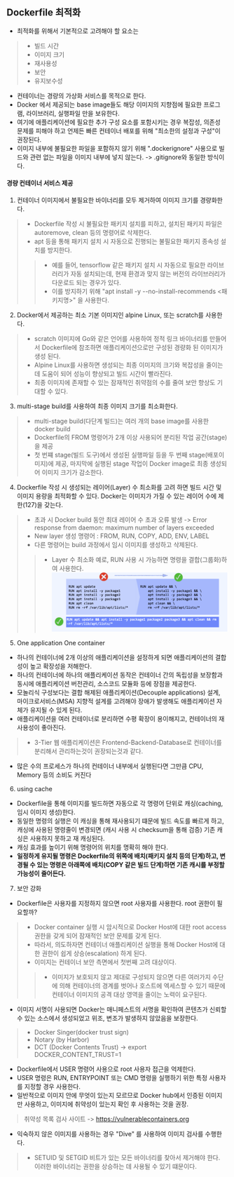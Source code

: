 ## Dockerfile 최적화 
- 최적화를 위해서 기본적으로 고려해야 할 요소는
> - 빌드 시간
> - 이미지 크기
> - 재사용성
> - 보안
> - 유지보수성
- 컨테이너는 경량의 가상화 서비스를 목적으로 한다.  
- Docker 에서 제공되는 base image들도 해당 이미지의 지향점에 필요한 프로그램, 라이브러리, 실행파일 만을 보유한다.  
- 여기에 애플리케이션에 필요한 추가 구성 요소를 포함시키는 경우 복잡성, 의존성 문제를 피해야 하고 언제든 빠른 컨테이너 배포를 위해 "최소한의 설정과 구성"이 권장된다.  
- 이미지 내부에 불필요한 파일을 포함하지 않기 위해 ".dockerignore" 사용으로 빌드와 관련 없는 파일을 이미지 내부에 넣지 않는다. -> .gitignore와 동일한 방식이다.

#### 경량 컨테이너 서비스 제공
1. 컨테이너 이미지에서 불필요한 바이너리를 모두 제거하여 이미지 크기를 경량화한다.
> - Dockerfile 작성 시 불필요한 패키지 설치를 피하고, 설치된 패키지 파일은 autoremove, clean 등의 명령어로 삭제한다.
> - apt 등을 통해 패키지 설치 시 자동으로 진행되는 불필요한 패키지 종속성 설치를 방지한다.
> > - 예를 들어, tensorflow 같은 패키지 설치 시 자동으로 필요한 라이브러리가 자동 설치되는데, 현재 환경과 맞지 않는 버전의 라이브러리가 다운로드 되는 경우가 있다.
> > - 이를 방지하기 위해 "apt install -y --no-install-recommends <패키지명>" 을 사용한다.
2. Docker에서 제공하는 최소 기본 이미지인 alpine Linux, 또는 scratch를 사용한다.
> - scratch 이미지에 Go와 같은 언어를 사용하여 정적 링크 바이너리를 만들어서 Dockerfile에 참조하면 애플리케이션으로만 구성된 경량화 된 이미지가 생성 된다.
> - Alpine Linux를 사용하면 생성되는 최종 이미지의 크기와 복잡성을 줄이는 데 도움이 되어 성능이 향상되고 빌드 시간이 빨라진다.
> - 최종 이미지에 존재할 수 있는 잠재적인 취약점의 수를 줄여 보안 향상도 기대할 수 있다.
3. multi-stage build를 사용하여 최종 이미지 크기를 최소화한다.
> - multi-stage build(다단계 빌드)는 여러 개의 base image를 사용한 docker build
> - Dockerfile의 FROM 명령어가 2개 이상 사용되어 분리된 작업 공간(stage)을 제공
> - 첫 번쨰 stage(빌드 도구)에서 생성된 실행파일 등을 두 번째 stage(배포이미지)에 제공, 마지막에 실행된 stage 작업이 Docker image로 최종 생성되어 이미지 크기가 감소한다.
4. Dockerfile 작성 시 생성되는 레이어(Layer) 수 최소화를 고려 하면 빌드 시간 및 이미지 용량을 최적화할 수 있다. Docker는 이미지가 가질 수 있는 레이어 수에 제한(127)을 갖는다.
> -  초과 시 Docker build 동안 최대 레이어 수 초과 오류 발생 -> Error response from daemon: maximum number of layers exceeded
> - New layer 생성 명령어 : FROM, RUN, COPY, ADD, ENV, LABEL
> - 다른 명령어는 build 과정에서 임시 이미지를 생성하고 삭제된다.
> > - Layer 수 최소화 예로, RUN 사용 시 가능하면 명령을 결합(그룹화)하여 사용한다.  
> > ![layer_limit](img/layer_limit.png)
5. One application One container
- 하나의 컨테이너에 2개 이상의 애플리케이션을 설정하게 되면 애플리케이션의 결합성이 높고 확장성을 저해한다.
- 하나의 컨테이너에 하나의 애플리케이션 동작은 컨테이너 간의 독립성을 보장함과 동시에 애플리케이션 버전관리, 소스코드 모듈화 등에 장점을 제공한다.
- 모놀리식 구성보다는 결합 해제된 애플리케이션(Decouple applications) 설계, 마이크로서비스(MSA) 지향적 설계를 고려해야 장애가 발생해도 애플리케이션 자체가 유지될 수 있게 된다. 
- 애플리케이션을 여러 컨테이너로 분리하면 수평 확장이 용이해지고, 컨테이너의 재사용성이 좋아진다.
> - 3-Tier 웹 애플리케이션은 Frontend-Backend-Database로 컨테이너를 분리해서 관리하는것이 권장되는것과 같다.
- 많은 수의 프로세스가 하나의 컨테이너 내부에서 실행된다면 그만큼 CPU, Memory 등의 소비도 커진다
6. using cache
- Dockerfile을 통해 이미지를 빌드하면 자동으로 각 명령어 단위로 캐싱(caching, 임시 이미지 생성)한다.
- 동일한 명령의 실행은 이 캐싱을 통해 재사용되기 떄문에 빌드 속도를 빠르게 하고, 캐싱에 사용된 명령줄이 변경되면 (캐시 사용 시 checksum을 통해 검증) 기존 캐싱은 사용하지 못하고 재 캐싱된다.
- 캐싱 효과를 높이기 위해 명령어의 위치를 명확히 해야 한다. 
- **일정하게 유지될 명령은 Dockerfile의 위쪽에 배치(패키지 설치 등의 단계)하고, 변경될 수 있는 명령은 아래쪽에 배치(COPY 같은 빌드 단계)하면 기존 캐시를 부정할 가능성이 줄어든다.**
7. 보안 강화
- Dockerfile은 사용자를 지정하지 않으면 root 사용자를 사용한다. root 권한이 필요할까?
> - Docker container 실행 시 암시적으로 Docker Host에 대한 root access 권한을 갖게 되어 잠재적인 보안 문제를 갖게 된다.
> - 따라서, 의도하자면 컨테이너 애플리케이션 실행을 통해 Docker Host에 대한 권한이 쉽게 상승(escalation) 하게 된다.
> - 이미지는 컨테이너 보안 측면에서 첫번째 고려 대상이다. 
> > - 이미지가 보호되지 않고 제대로 구성되지 않으면 다른 여러가지 수단에 의해 컨테이너의 경계를 벗어나 호스트에 엑세스할 수 있기 때문에 컨테이너 이미지의 공격 대상 영역을 줄이는 노력이 요구된다.
- 이미지 서명이 사용되면 Docker는 매니페스트의 서명을 확인하여 콘텐츠가 신뢰할 수 있는 소스에서 생성되었고 위조, 변조가 발생하지 않았음을 보장한다.
> - Docker Singer(docker trust sign)
> - Notary (by Harbor)
> - DCT (Docker Contents Trust) -> export DOCKER_CONTENT_TRUST=1 
- Dockerfile에서 USER 명령어 사용으로 root 사용자 접근을 억제한다.
- USER 명령은 RUN, ENTRYPOINT 또는 CMD 명령을 실행하기 위한 특정 사용자를 지정할 경우 사용한다.
- 일반적으로 이미지 안에 무엇이 있는지 모르므로 Docker hub에서 인증된 이미지만 사용하고, 이미지에 취약성이 있는지 확인 후 사용하는 것을 권장.
> 취약성 목록 검사 사이트 -> https://vulnerablecontainers.org
- 익숙하지 않은 이미지를 사용하는 경우 "Dive" 를 사용하여 이미지 검사를 수행한다.
> - SETUID 및 SETGID 비트가 있는 모든 바이너리를 찾아서 제거해야 한다. 이러한 바이너리는 권한을 상승하는 데 사용될 수 있기 떄문이다.
